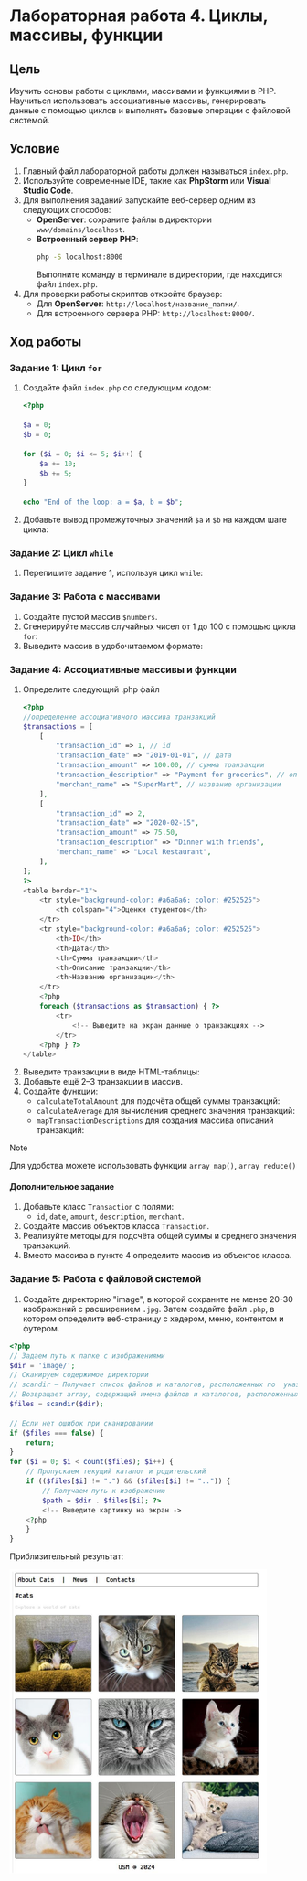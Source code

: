 # Лабораторная работа 4. Циклы, массивы, функции

## Цель
Изучить основы работы с циклами, массивами и функциями в PHP. Научиться использовать ассоциативные массивы, генерировать данные с помощью циклов и выполнять базовые операции с файловой системой.

## Условие
1. Главный файл лабораторной работы должен называться `index.php`.
2. Используйте современные IDE, такие как **PhpStorm** или **Visual Studio Code**.
3. Для выполнения заданий запускайте веб-сервер одним из следующих способов:
   - **OpenServer**: сохраните файлы в директории `www/domains/localhost`.
   - **Встроенный сервер PHP**:
     ```bash
     php -S localhost:8000
     ```
     Выполните команду в терминале в директории, где находится файл `index.php`.
4. Для проверки работы скриптов откройте браузер:
   - Для **OpenServer**: `http://localhost/название_папки/`.
   - Для встроенного сервера PHP: `http://localhost:8000/`.

## Ход работы

### Задание 1: Цикл `for`
1. Создайте файл `index.php` со следующим кодом:
   ```php
   <?php

   $a = 0;
   $b = 0;

   for ($i = 0; $i <= 5; $i++) {
       $a += 10;
       $b += 5;
   }

   echo "End of the loop: a = $a, b = $b";
   ```

2. Добавьте вывод промежуточных значений `$a` и `$b` на каждом шаге цикла:

### Задание 2: Цикл `while`

1. Перепишите задание 1, используя цикл `while`:

### Задание 3: Работа с массивами
1. Создайте пустой массив `$numbers`.
2. Сгенерируйте массив случайных чисел от 1 до 100 с помощью цикла `for`:
3. Выведите массив в удобочитаемом формате:

### Задание 4: Ассоциативные массивы и функции
1. Определите следующий .php файл
    ```php
    <?php
    //определение ассоциативного массива транзакций
    $transactions = [
        [
            "transaction_id" => 1, // id
            "transaction_date" => "2019-01-01", // дата
            "transaction_amount" => 100.00, // сумма транзакции
            "transaction_description" => "Payment for groceries", // описание
            "merchant_name" => "SuperMart", // название организации
        ],
        [
            "transaction_id" => 2,
            "transaction_date" => "2020-02-15",
            "transaction_amount" => 75.50,
            "transaction_description" => "Dinner with friends",
            "merchant_name" => "Local Restaurant",
        ],
    ];
    ?>
    <table border="1">
        <tr style="background-color: #a6a6a6; color: #252525">
            <th colspan="4">Оценки студентов</th>
        </tr>
        <tr style="background-color: #a6a6a6; color: #252525">
            <th>ID</th>
            <th>Дата</th>
            <th>Сумма транзакции</th>
            <th>Описание транзакции</th>
            <th>Название организации</th>
        </tr>
        <?php
        foreach ($transactions as $transaction) { ?>
            <tr>
                <!-- Выведите на экран данные о транзакциях -->
            </tr>
        <?php } ?>
    </table>
    ```
2. Выведите транзакции в виде HTML-таблицы:
3. Добавьте ещё 2–3 транзакции в массив.
4. Создайте функции:
   - `calculateTotalAmount` для подсчёта общей суммы транзакций:
   - `calculateAverage` для вычисления среднего значения транзакций:
   - `mapTransactionDescriptions` для создания массива описаний транзакций:

> [!NOTE]
> Для удобства можете использовать функции `array_map()`, `array_reduce()`

#### Дополнительное задание

1. Добавьте класс `Transaction` с полями:
   - `id`, `date`, `amount`, `description`, `merchant`.
2. Создайте массив объектов класса `Transaction`.
3. Реализуйте методы для подсчёта общей суммы и среднего значения транзакций.
4. Вместо массива в пункте 4 определите массив из объектов класса.

### Задание 5: Работа с файловой системой

1. Создайте директорию "image", в которой сохраните не менее 20-30 изображений с расширением `.jpg`. Затем создайте файл `.php`, в котором  определите веб-страницу с хедером, меню, контентом и футером.
```php
<?php
// Задаем путь к папке с изображениями
$dir = 'image/';
// Сканируем содержимое директории
// scandir — Получает список файлов и каталогов, расположенных по  указанному пути.
// Возвращает array, содержащий имена файлов и каталогов, расположенных по  пути, переданному в параметре
$files = scandir($dir);

// Если нет ошибок при сканировании
if ($files === false) {
    return;
}
for ($i = 0; $i < count($files); $i++) {
    // Пропускаем текущий каталог и родительский
    if (($files[$i] != ".") && ($files[$i] != "..")) {
        // Получаем путь к изображению
        $path = $dir . $files[$i]; ?>
        <!-- Выведите картинку на экран ->
    <?php
    }
}
```

Приблизительный результат:

<img src="../../.images/lab4_example.png" width="450" />